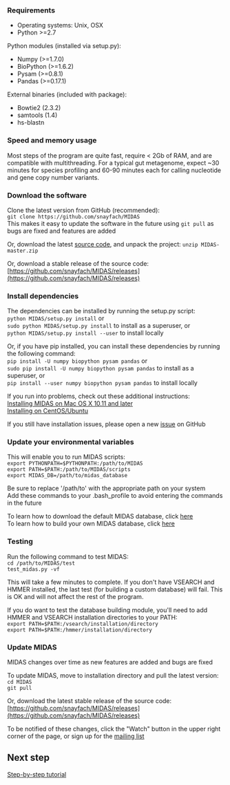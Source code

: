 ### Requirements

* Operating systems: Unix, OSX
* Python >=2.7

Python modules (installed via setup.py):

* Numpy (>=1.7.0)
* BioPython (>=1.6.2)
* Pysam (>=0.8.1)
* Pandas (>=0.17.1)

External binaries (included with package):
* Bowtie2 (2.3.2)  
* samtools (1.4)  
* hs-blastn

### Speed and memory usage
Most steps of the program are quite fast, require < 2Gb of RAM, and are compatible with multithreading. For a typical gut metagenome, expect ~30 minutes for species profiling and 60-90 minutes each for calling nucleotide and gene copy number variants.

### Download the software

Clone the latest version from GitHub (recommended):  
`git clone https://github.com/snayfach/MIDAS`  
This makes it easy to update the software in the future using `git pull` as bugs are fixed and features are added

Or, download the latest [source code](https://github.com/snayfach/MIDAS/archive/master.zip), and unpack the project: `unzip MIDAS-master.zip`  

Or, download a stable release of the source code:  
[https://github.com/snayfach/MIDAS/releases](https://github.com/snayfach/MIDAS/releases)  

### Install dependencies

The dependencies can be installed by running the setup.py script:  
`python MIDAS/setup.py install` or  
`sudo python MIDAS/setup.py install` to install as a superuser, or  
`python MIDAS/setup.py install --user` to install locally  

Or, if you have pip installed, you can install these dependencies by running the following command:  
`pip install -U numpy biopython pysam pandas` or  
`sudo pip install -U numpy biopython pysam pandas` to install as a superuser, or  
`pip install --user numpy biopython pysam pandas` to install locally  

If you run into problems, check out these additional instructions:  
[Installing MIDAS on Mac OS X 10.11 and later](https://github.com/snayfach/MIDAS/issues/31)  
[Installing on CentOS/Ubuntu](install_other.md)

If you still have installation issues, please open a new [issue](https://github.com/snayfach/MIDAS/issues) on GitHub

### Update your environmental variables

This will enable you to run MIDAS scripts:  
`export PYTHONPATH=$PYTHONPATH:/path/to/MIDAS`  
`export PATH=$PATH:/path/to/MIDAS/scripts`   
`export MIDAS_DB=/path/to/midas_database` 

Be sure to replace '/path/to' with the appropriate path on your system  
Add these commands to your .bash_profile to avoid entering the commands in the future  

To learn how to download the default MIDAS database, click [here](ref_db.md)  
To learn how to build your own MIDAS database, click [here](build_db.md)   

### Testing

Run the following command to test MIDAS:  
`cd /path/to/MIDAS/test`  
`test_midas.py -vf`

This will take a few minutes to complete. If you don't have VSEARCH and HMMER installed, the last test (for building a custom database) will fail. This is OK and will not affect the rest of the program.  

If you do want to test the database building module, you'll need to add HMMER and VSEARCH installation directories to your PATH:  
`export PATH=$PATH:/vsearch/installation/directory`  
`export PATH=$PATH:/hmmer/installation/directory`

### Update MIDAS  
MIDAS changes over time as new features are added and bugs are fixed  

To update MIDAS, move to installation directory and pull the latest version:  
`cd MIDAS`  
`git pull` 

Or, download the latest stable release of the source code:  
[https://github.com/snayfach/MIDAS/releases](https://github.com/snayfach/MIDAS/releases)  
 
To be notified of these changes, click the "Watch" button in the upper right corner of the page, or sign up for the [mailing list](https://groups.google.com/forum/#!forum/midas-user-group) 

## Next step
[Step-by-step tutorial](docs/tutorial.md)
